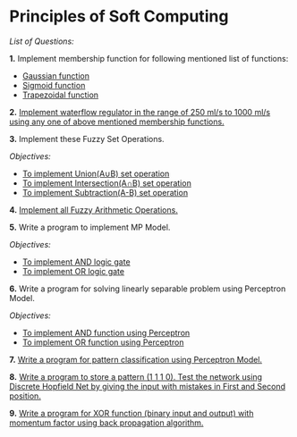 # Principles of Soft Computing

*List of Questions:*

**1.** Implement membership function for following mentioned list of functions:

- [Gaussian function](https://github.com/utkryuk/Principles-of-Soft-Computing/blob/master/MATLAB%20codes/gaussianFunction.m)
- [Sigmoid function](https://github.com/utkryuk/Principles-of-Soft-Computing/blob/master/MATLAB%20codes/sigmoidFunction.m)
- [Trapezoidal function](https://github.com/utkryuk/Principles-of-Soft-Computing/tree/master/MATLAB%20codes/trapezoidalFunction.m)

**2.** [Implement waterflow regulator in the range of 250 ml/s to 1000 ml/s using any one of above mentioned membership functions.](https://github.com/utkryuk/Principles-of-Soft-Computing/blob/master/MATLAB%20codes/waterflowRegulator.m)

**3.** Implement these Fuzzy Set Operations.

   *Objectives:*
- [To implement Union(A∪B) set operation](https://github.com/utkryuk/Principles-of-Soft-Computing/blob/master/MATLAB%20codes/unionOfTwoSets.m)
- [To implement Intersection(A∩B) set operation](https://github.com/utkryuk/Principles-of-Soft-Computing/blob/master/MATLAB%20codes/intersectionOfTwoSets.m)
- [To implement Subtraction(A-B) set operation](https://github.com/utkryuk/Principles-of-Soft-Computing/blob/master/MATLAB%20codes/subtractionOfTwoSets.m)

**4.** [Implement all Fuzzy Arithmetic Operations.](https://github.com/utkryuk/Principles-of-Soft-Computing/blob/master/MATLAB%20codes/fuzzyOperations.m)

**5.** Write a program to implement MP Model.

   *Objectives:*
- [To implement AND logic gate](https://github.com/utkryuk/Principles-of-Soft-Computing/blob/master/MATLAB%20codes/mcCullochPittsANDFunction.m)
- [To implement OR logic gate](https://github.com/utkryuk/Principles-of-Soft-Computing/blob/master/MATLAB%20codes/mcCullochPittsORFunction.m)

**6.** Write a program for solving linearly separable problem using Perceptron Model.

   *Objectives:*
- [To implement AND function using Perceptron](https://github.com/utkryuk/Principles-of-Soft-Computing/blob/master/MATLAB%20codes/perceptronModelANDFunction.m)
- [To implement OR function using Perceptron](https://github.com/utkryuk/Principles-of-Soft-Computing/blob/master/MATLAB%20codes/perceptronModelORFunction.m)

**7.** [Write a program for pattern classification using Perceptron Model.](https://github.com/utkryuk/Principles-of-Soft-Computing/blob/master/MATLAB%20codes/patternClassificationUsingPerceptronModel.m)

**8.** [Write a program to store a pattern (1 1 1 0). Test the network using Discrete Hopfield Net by giving the input with mistakes in First and Second position.](https://github.com/utkryuk/Principles-of-Soft-Computing/blob/master/MATLAB%20codes/discreteHopfieldNetwork.m)

**9.** [Write a program for XOR function (binary input and output) with momentum factor using back propagation algorithm.](https://github.com/utkryuk/Principles-of-Soft-Computing/blob/master/MATLAB%20codes/xorFunctionWithMomentumFactorUsingBackPropogation.m)
